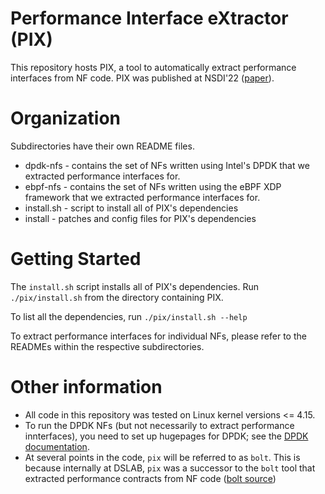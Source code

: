# Performance Interface eXtractor (PIX)

This repository hosts PIX, a tool to automatically extract performance interfaces from NF code. 
PIX was published at NSDI'22 ([paper](https://dslab.epfl.ch/pubs/pix.pdf)). 


# Organization

Subdirectories have their own README files.

* dpdk-nfs - contains the set of NFs written using Intel's DPDK that we extracted performance interfaces for. 
* ebpf-nfs - contains the set of NFs written using the eBPF XDP framework that we extracted performance interfaces for. 
* install.sh - script to install all of PIX's dependencies 
* install - patches and config files for PIX's dependencies

# Getting Started

The `install.sh` script installs all of PIX's dependencies.
Run `./pix/install.sh` from the directory containing PIX. 

To list all the dependencies, run `./pix/install.sh --help`

To extract performance interfaces for individual NFs, please refer to the READMEs within the respective subdirectories. 

# Other information

- All code in this repository was tested on Linux kernel versions <= 4.15.
- To run the DPDK NFs (but not necessarily to extract performance innterfaces), you need to set up hugepages for DPDK; see the [DPDK documentation](https://doc.dpdk.org/guides/linux_gsg/sys_reqs.html#linux-gsg-hugepages).
- At several points in the code, `pix` will be referred to as `bolt`. This is because internally at DSLAB, `pix` was a successor to the `bolt` tool that extracted performance contracts from NF code ([bolt source](https://github.com/bolt-perf-contracts/bolthttps://github.com/bolt-perf-contracts/bolt))


